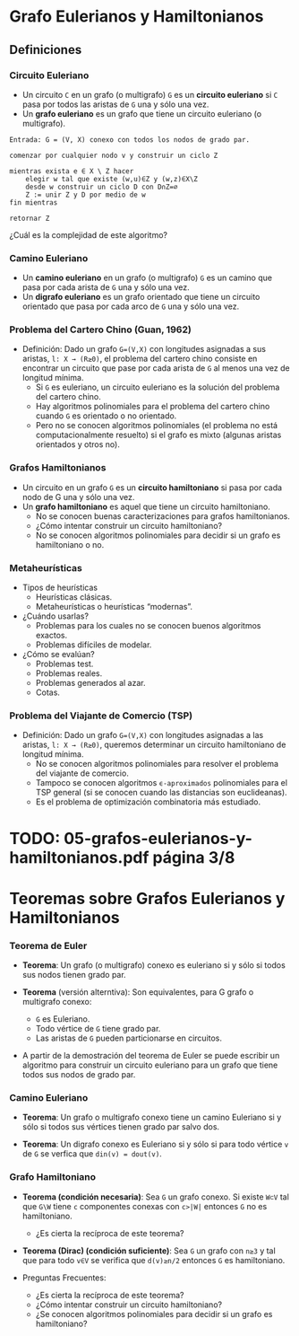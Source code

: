 Grafo Eulerianos y Hamiltonianos
================================

Definiciones
------------

### Circuito Euleriano
* Un circuito `C` en un grafo (o multigrafo) `G` es un **circuito euleriano** si `C` pasa por todos las aristas de `G` una y sólo una vez.
* Un **grafo euleriano** es un grafo que tiene un circuito euleriano (o multigrafo).

```
Entrada: G = (V, X) conexo con todos los nodos de grado par.

comenzar por cualquier nodo v y construir un ciclo Z

mientras exista e ∈ X \ Z hacer
    elegir w tal que existe (w,u)∈Z y (w,z)∈X\Z
    desde w construir un ciclo D con D∩Z=∅
    Z := unir Z y D por medio de w
fin mientras

retornar Z
```
¿Cuál es la complejidad de este algoritmo?

### Camino Euleriano
* Un **camino euleriano** en un grafo (o multigrafo) `G` es un camino que pasa por cada arista de `G` una y sólo una vez.
* Un **digrafo euleriano** es un grafo orientado que tiene un circuito orientado que pasa por cada arco de `G` una y sólo una vez.

### Problema del Cartero Chino (Guan, 1962)
* Definición: Dado un grafo `G=(V,X)` con longitudes asignadas a sus aristas, `l: X → (R≥0)`, el problema del cartero chino consiste en encontrar un circuito que pase por cada arista de `G` al menos una vez de longitud mínima.
    * Si `G` es euleriano, un circuito euleriano es la solución del problema del cartero chino.
    * Hay algoritmos polinomiales para el problema del cartero chino cuando `G` es orientado o no orientado.
    * Pero no se conocen algoritmos polinomiales (el problema no está computacionalmente resuelto) si el grafo es mixto (algunas aristas orientados y otros no).

### Grafos Hamiltonianos
* Un circuito en un grafo `G` es un **circuito hamiltoniano** si pasa por cada nodo de G una y sólo una vez.
* Un **grafo hamiltoniano** es aquel que tiene un circuito hamiltoniano.
    * No se conocen buenas caracterizaciones para grafos hamiltonianos.
    * ¿Cómo intentar construir un circuito hamiltoniano?
    * No se conocen algoritmos polinomiales para decidir si un grafo es hamiltoniano o no.

### Metaheurísticas
* Tipos de heurísticas
    * Heurísticas clásicas.
    * Metaheurísticas o heurísticas “modernas”.
* ¿Cuándo usarlas?
    * Problemas para los cuales no se conocen buenos algoritmos exactos.
    * Problemas difíciles de modelar.
* ¿Cómo se evalúan?
    * Problemas test.
    * Problemas reales.
    * Problemas generados al azar.
    * Cotas.

### Problema del Viajante de Comercio (TSP)
* Definición: Dado un grafo `G=(V,X)` con longitudes asignadas a las aristas, `l: X → (R≥0)`, queremos determinar un circuito hamiltoniano de longitud mínima.
    * No se conocen algoritmos polinomiales para resolver el problema del viajante de comercio.
    * Tampoco se conocen algoritmos `ϵ-aproximados` polinomiales para el TSP general (si se conocen cuando las distancias son euclideanas).
    * Es el problema de optimización combinatoria más estudiado.

# TODO: 05-grafos-eulerianos-y-hamiltonianos.pdf página 3/8

Teoremas sobre Grafos Eulerianos y Hamiltonianos
================================================

### Teorema de Euler
* **Teorema**: Un grafo (o multigrafo) conexo es euleriano si y sólo si
todos sus nodos tienen grado par. 

* **Teorema** (versión alterntiva): Son equivalentes, para G grafo o multigrafo conexo:
    * `G` es Euleriano.
    * Todo vértice de `G` tiene grado par.
    * Las aristas de `G` pueden particionarse en circuitos.

* A partir de la demostración del teorema de Euler se puede escribir un algoritmo para construir un circuito euleriano para un grafo que tiene todos sus nodos de grado par.

### Camino Euleriano
* **Teorema**: Un grafo o multigrafo conexo tiene un camino Euleriano si y sólo si
todos sus vértices tienen grado par salvo dos.

* **Teorema**: Un digrafo conexo es Euleriano si y sólo si para todo vértice `v` de
`G` se verfica que `din(v) = dout(v)`.

### Grafo Hamiltoniano
* **Teorema (condición necesaria)**: Sea `G` un grafo conexo. Si existe `W⊂V` tal que `G\W` tiene `c` componentes conexas con `c>|W|` entonces `G` no es hamiltoniano.
    * ¿Es cierta la recíproca de este teorema?
* **Teorema (Dirac) (condición suficiente)**: Sea `G` un grafo con `n≥3` y tal que para todo `v∈V` se verifica que `d(v)≥n/2` entonces `G` es hamiltoniano.

* Preguntas Frecuentes:
    * ¿Es cierta la recíproca de este teorema?
    * ¿Cómo intentar construir un circuito hamiltoniano?
    * ¿Se conocen algoritmos polinomiales para decidir si un grafo es hamiltoniano?